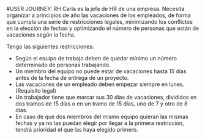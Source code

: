 #USER JOURNEY: RH
Carla es la jefa de HR de una empresa. Necesita organizar a principios de año las vacaciones de los empleados,
de forma que cumpla una serie de restricciones legales, minimizando los conflictos en la elección de fechas y
optimizando el número de personas que están de vacaciones según la fecha.

Tengo las siguientes restricciones:
- Según el equipo de trabajo deben de quedar mínimo un número determinado de personas trabajando.
- Un miembro del equipo no puede estar de vacaciones hasta 15 días antes de la fecha de entrega de un proyecto.
- Las vacaciones de un empleado deben empezar siempre en lunes. (Requisito legal)
- Un trabajador tiene que marcar sus 30 días de vacaciones, divididos en dos tramos de 15 días o en un tramo de 15 días, uno de 7 y otro de 8 días.
- En caso de que dos miembros del mismo equipo quieran las mismas fechas y ya no las puedan elegir por llegar a la primera restricción, tendrá prioridad el que las haya elegido primero. 
